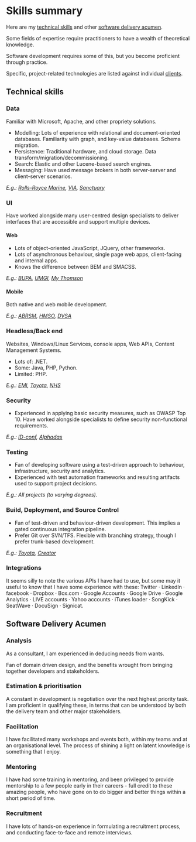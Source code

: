 # Skills summary

Here are my [technical skills](#technical-skills) and other [software delivery acumen](#software-delivery-acumen).

Some fields of expertise require practitioners to have a wealth of theoretical knowledge.

Software development requires some of this, but you become proficient through practice.

Specific, project-related technologies are listed against individual [clients](client-list).

## Technical skills

### Data

Familiar with Microsoft, Apache, and other propriety solutions.

- Modelling: Lots of experience with relational and document-oriented databases. Familiarity with graph, and key-value databases. Schema migration.
- Persistence: Traditional hardware, and cloud storage. Data transform/migration/decommissioning.
- Search: Elastic and other Lucene-based search engines.
- Messaging: Have used message brokers in both server-server and client-server scenarios.

_E.g.: [Rolls-Royce Marine](clients/rrm), [VIA](clients/emi), [Sanctuary](clients/umgi#sanctuary-records-acquisition)_

### UI

Have worked alongside many user-centred design specialists to deliver interfaces that are accessible and support multiple devices.

#### Web

- Lots of object-oriented JavaScript, JQuery, other frameworks.
- Lots of asynchronous behaviour, single page web apps, client-facing and internal apps.
- Knows the difference between BEM and SMACSS.

_E.g.: [BUPA](clients/bupa), [UMGI](clients/umgi), [My Thomson](clients/creator#mythomson-facebook-app)_

#### Mobile

Both native and web mobile development.

_E.g.: [ABRSM](clients/abrsm), [HMSO](clients/hmso), [DVSA](clients/dvsa)_

### Headless/Back end

Websites, Windows/Linux Services, console apps, Web APIs, Content Management Systems.

- Lots of: .NET.
- Some: Java, PHP, Python.
- Limited: PHP.

_E.g.: [EMI](clients/emi), [Toyota](clients/tfs), [NHS](clients/nhsbsa)_

### Security

- Experienced in applying basic security measures, such as OWASP Top 10. Have worked alongside specialists to define security non-functional requirements.

_E.g.: [ID-conf](clients/id-conf), [Alphadas](clients/alphadas)_

### Testing

- Fan of developing software using a test-driven approach to behaviour, infrastructure, security and analytics.
- Experienced with test automation frameworks and resulting artifacts used to support project decisions.

_E.g.: All projects (to varying degrees)._

### Build, Deployment, and Source Control

- Fan of test-driven and behaviour-driven development. This implies a gated continuous integration pipeline.
- Prefer Git over SVN/TFS.  Flexible with branching strategy, though I prefer trunk-based development.

_E.g.: [Toyota](clients/tfs), [Creator](clients/creator)_

### Integrations

It seems silly to note the various APIs I have had to use, but some may it useful to know that I have some experience with these: Twitter · LinkedIn · facebook · Dropbox · Box.com · Google Accounts · Google Drive · Google Analytics · LIVE accounts · Yahoo accounts · iTunes loader · SongKick · SeatWave · DocuSign · Signicat.

## Software Delivery Acumen

### Analysis

As a consultant, I am experienced in deducing needs from wants.

Fan of domain driven design, and the benefits wrought from bringing together developers and stakeholders.

### Estimation & prioritisation

A constant in development is negotiation over the next highest priority task.  I am proficient in qualifying these, in terms that can be understood by both the delivery team and other major stakeholders.

### Facilitation

I have facilitated many workshops and events both, within my teams and at an organisational level.  The process of shining a light on latent knowledge is something that I enjoy.

### Mentoring

I have had some training in mentoring, and been privileged to provide mentorship to a few people early in their careers - full credit to these amazing people, who have gone on to do bigger and better things within a short period of time.

### Recruitment

I have lots of hands-on experience in formulating a recruitment process, and conducting face-to-face and remote interviews.
